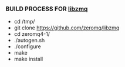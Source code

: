 ### BUILD PROCESS FOR [libzmq](https://github.com/zeromq/libzmq)

- cd /tmp/
- git clone https://github.com/zeromq/libzmq
- cd zeromq4-1/
- ./autogen.sh
- ./configure
- make
- make install
